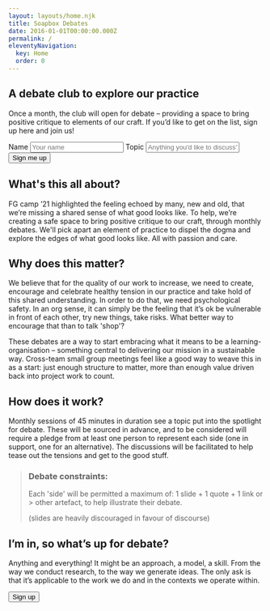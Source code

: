 ```yaml
---
layout: layouts/home.njk
title: Soapbox Debates
date: 2016-01-01T00:00:00.000Z
permalink: /
eleventyNavigation:
  key: Home
  order: 0
---
```


<section class="intro" id="intro">
<h1 class="main-title">A debate club to explore our practice</h1>
<p>Once a month, the club will open for debate – providing a space to bring positive critique to elements of our craft. If you’d like to get on the list, sign up here and join us!</p>
<form name="soapbox" method="POST" data-netlify="true">
  <label for="name">Name</label>
  <input type="text" name="name" id="name" autocomplete="name" placeholder="Your name" title="Please enter your name" required>
  <label for="topic">Topic</label>
  <input type="text" name="topic" id="topic" placeholder="Anything you'd like to discuss?" title="Please add a topic you might be interested in debating" required>
  <button type="submit">Sign me up</button>
</form>
</section>

## What's this all about?
FG camp ’21 highlighted the feeling echoed by many, new and old, that we’re missing a shared sense of what good looks like. To help, we’re creating a safe space to bring positive critique to our craft, through monthly debates. We'll pick apart an element of practice to dispel the dogma and explore the edges of what good looks like. All with passion and care.

## Why does this matter?
We believe that for the quality of our work to increase, we need to create, encourage and celebrate healthy tension in our practice and take hold of this shared understanding. In order to do that, we need psychological safety. In an org sense, it can simply be the feeling that it’s ok be vulnerable in front of each other, try new things, take risks. What better way to encourage that than to talk 'shop'?

These debates are a way to start embracing what it means to be a learning-organisation – something central to delivering our mission in a sustainable way. Cross-team small group meetings feel like a good way to weave this in as a start: just enough structure to matter, more than enough value driven back into project work to count.

## How does it work?
Monthly sessions of 45 minutes in duration see a topic put into the spotlight for debate. These will be sourced in advance, and to be considered will require a pledge from at least one person to represent each side (one in support, one for an alternative). The discussions will be facilitated to help tease out the tensions and get to the good stuff.

> ### Debate constraints:
> Each 'side' will be permitted a maximum of: 1 slide + 1 quote + 1 link or > other artefact, to help illustrate their debate.
> <p>(slides are heavily discouraged in favour of discourse)</p>

## I’m in, so what’s up for debate?
Anything and everything! It might be an approach, a model, a skill. From the way we conduct research, to the way we generate ideas. The only ask is that it’s applicable to the work we do and in the contexts we operate within.

<a href="#intro"><button>Sign up</button></a>
